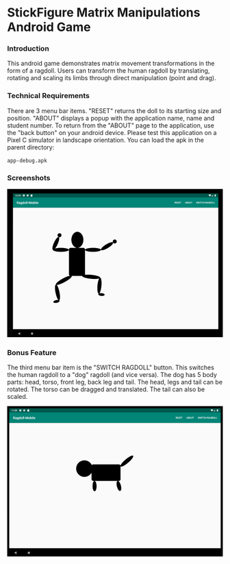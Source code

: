 # StickFigure Matrix Manipulations Android Game

### Introduction

This android game demonstrates matrix movement transformations in the form of a ragdoll. Users can transform the human ragdoll by translating, rotating and scaling its limbs through direct manipulation (point and drag).

### Technical Requirements

There are 3 menu bar items. "RESET" returns the doll to its starting size and position. "ABOUT" displays a popup with the application name, name and student number. To return from the "ABOUT" page to the application, use the "back button" on your android device. Please test this application on a Pixel C simulator in landscape orientation. You can load the apk in the parent directory:

```
app-debug.apk
```

### Screenshots

![Alt text](/stickGameSS.png?raw=true "in-game screenshot")


### Bonus Feature

The third menu bar item is the "SWITCH RAGDOLL" button. This switches the human ragdoll to a "dog" ragdoll (and vice versa). The dog has 5 body parts: head, torso, front leg, back leg and tail. The head, legs and tail can be rotated. The torso can be dragged and translated. The tail can also be scaled. 

![Alt text](/dogFigureSS.png?raw=true "dog figure screenshot")
